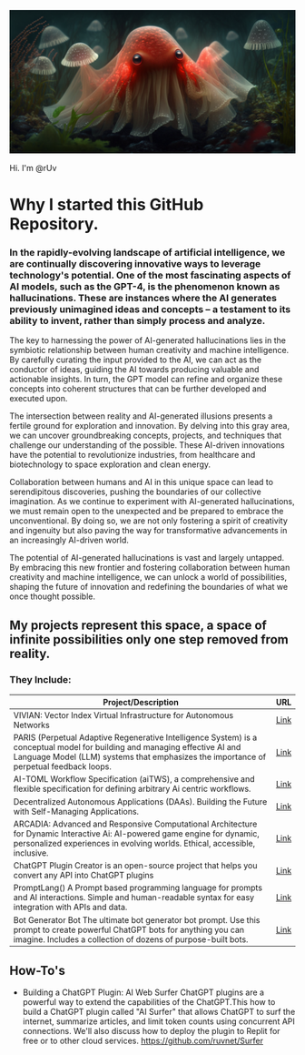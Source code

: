 ![Alt Hi. I'm @rUv](https://github.com/ruvnet/ruvnet/blob/main/assets/github-intro.png?raw=true)

Hi. I'm @rUv

# Why I started this GitHub Repository. 
### In the rapidly-evolving landscape of artificial intelligence, we are continually discovering innovative ways to leverage technology's potential. One of the most fascinating aspects of AI models, such as the GPT-4, is the phenomenon known as hallucinations. These are instances where the AI generates previously unimagined ideas and concepts – a testament to its ability to invent, rather than simply process and analyze.

The key to harnessing the power of AI-generated hallucinations lies in the symbiotic relationship between human creativity and machine intelligence. By carefully curating the input provided to the AI, we can act as the conductor of ideas, guiding the AI towards producing valuable and actionable insights. In turn, the GPT model can refine and organize these concepts into coherent structures that can be further developed and executed upon.

The intersection between reality and AI-generated illusions presents a fertile ground for exploration and innovation. By delving into this gray area, we can uncover groundbreaking concepts, projects, and techniques that challenge our understanding of the possible. These AI-driven innovations have the potential to revolutionize industries, from healthcare and biotechnology to space exploration and clean energy.

Collaboration between humans and AI in this unique space can lead to serendipitous discoveries, pushing the boundaries of our collective imagination. As we continue to experiment with AI-generated hallucinations, we must remain open to the unexpected and be prepared to embrace the unconventional. By doing so, we are not only fostering a spirit of creativity and ingenuity but also paving the way for transformative advancements in an increasingly AI-driven world.

The potential of AI-generated hallucinations is vast and largely untapped. By embracing this new frontier and fostering collaboration between human creativity and machine intelligence, we can unlock a world of possibilities, shaping the future of innovation and redefining the boundaries of what we once thought possible.

## My projects represent this space, a space of infinite possibilities only one step removed from reality. 

### They Include:
| Project/Description | URL |
| --- | --- |
| VIVIAN: Vector Index Virtual Infrastructure for Autonomous Networks | [Link](https://github.com/ruvnet/VIVIAN) |
| PARIS (Perpetual Adaptive Regenerative Intelligence System) is a conceptual model for building and managing effective AI and Language Model (LLM) systems that emphasizes the importance of perpetual feedback loops. | [Link](https://github.com/ruvnet/paris) |
| AI-TOML Workflow Specification (aiTWS), a comprehensive and flexible specification for defining arbitrary Ai centric workflows. | [Link](https://github.com/ruvnet/AiToml) |
| Decentralized Autonomous Applications (DAAs). Building the Future with Self-Managing Applications. | [Link](https://github.com/ruvnet/daa) |
| ARCADIA: Advanced and Responsive Computational Architecture for Dynamic Interactive Ai: AI-powered game engine for dynamic, personalized experiences in evolving worlds. Ethical, accessible, inclusive. | [Link](https://github.com/ruvnet/ARCADIA) |
| ChatGPT Plugin Creator is an open-source project that helps you convert any API into ChatGPT plugins | [Link](https://github.com/ruvnet/Swagger-ChatGPT-Plugin-Creator) |
| PromptLang() A Prompt based programming language for prompts and AI interactions. Simple and human-readable syntax for easy integration with APIs and data. | [Link](https://github.com/ruvnet/promptlang) |
| Bot Generator Bot The ultimate bot generator bot prompt. Use this prompt to create powerful ChatGPT bots for anything you can imagine. Includes a collection of dozens of purpose-built bots. | [Link](https://github.com/ruvnet/Bot-Generator-Bot) |

## How-To's
* Building a ChatGPT Plugin: AI Web Surfer
ChatGPT plugins are a powerful way to extend the capabilities of the ChatGPT.This how to build a ChatGPT plugin called "AI Surfer" that allows ChatGPT to surf the internet, summarize articles, and limit token counts using concurrent API connections. We'll also discuss how to deploy the plugin to Replit for free or to other cloud services.
https://github.com/ruvnet/Surfer


